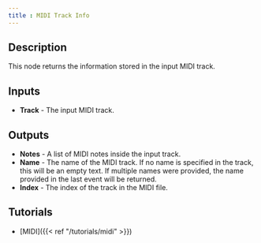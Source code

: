 ```yaml
---
title : MIDI Track Info
---
```


## Description

This node returns the information stored in the input MIDI track.

## Inputs

- **Track** - The input MIDI track.

## Outputs

- **Notes** - A list of MIDI notes inside the input track.
- **Name** - The name of the MIDI track. If no name is specified in the track,
  this will be an empty text. If multiple names were provided, the name provided
  in the last event will be returned.
- **Index** - The index of the track in the MIDI file.

## Tutorials

- [MIDI]({{< ref "/tutorials/midi" >}})
